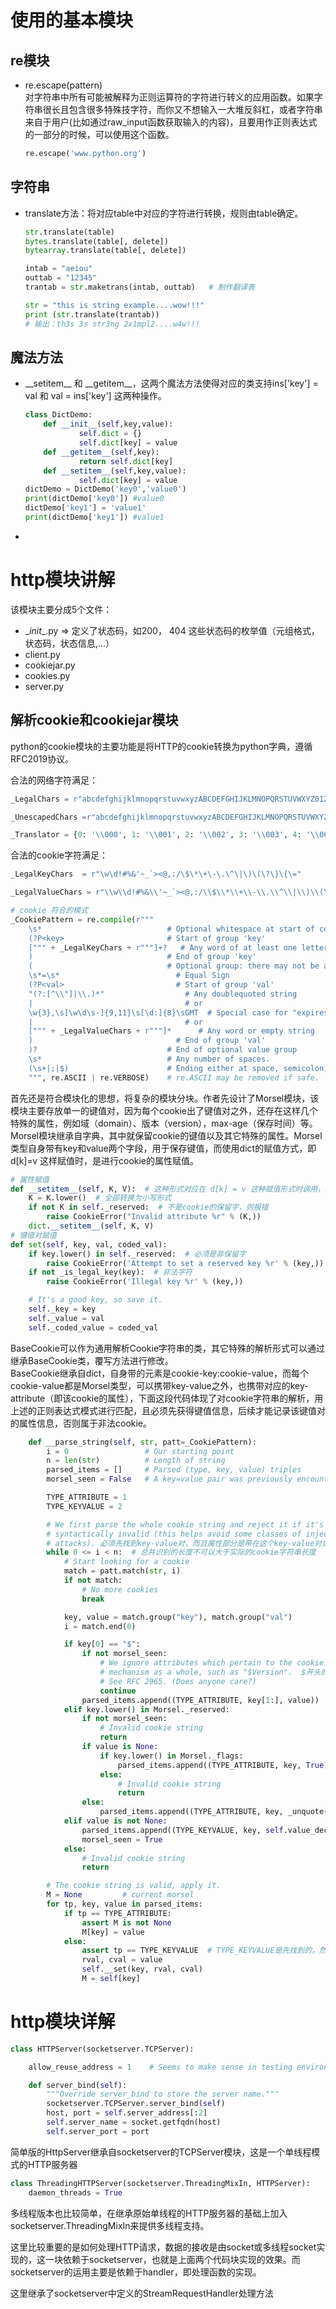 # 使用的基本模块
## re模块
- re.escape(pattern)  
对字符串中所有可能被解释为正则运算符的字符进行转义的应用函数。如果字符串很长且包含很多特殊技字符，而你又不想输入一大堆反斜杠，或者字符串来自于用户(比如通过raw_input函数获取输入的内容)，且要用作正则表达式的一部分的时候，可以使用这个函数。  
    ```python
    re.escape('www.python.org')
    ```

## 字符串
- translate方法：将对应table中对应的字符进行转换，规则由table确定。
    ```python
    str.translate(table)
    bytes.translate(table[, delete])    
    bytearray.translate(table[, delete]) 

    intab = "aeiou"
    outtab = "12345"
    trantab = str.maketrans(intab, outtab)   # 制作翻译表
 
    str = "this is string example....wow!!!"
    print (str.translate(trantab))
    # 输出：th3s 3s str3ng 2x1mpl2....w4w!!!
    ```
## 魔法方法
- \_\_setitem\_\_ 和 \_\_getitem\_\_，这两个魔法方法使得对应的类支持ins\['key'\] = val 和 val = ins\['key'\] 这两种操作。
    ```python
    class DictDemo:
        def __init__(self,key,value):
                self.dict = {}
                self.dict[key] = value
        def __getitem__(self,key):
                return self.dict[key]
        def __setitem__(self,key,value):
                self.dict[key] = value
    dictDemo = DictDemo('key0','value0')
    print(dictDemo['key0']) #value0
    dictDemo['key1'] = 'value1'
    print(dictDemo['key1']) #value1
    ```
- 

# http模块讲解
该模块主要分成5个文件：
- \__init__.py  =>  定义了状态码，如200， 404 这些状态码的枚举值（元组格式，状态码，状态信息,...）
- client.py
- cookiejar.py
- cookies.py
- server.py

## 解析cookie和cookiejar模块
python的cookie模块的主要功能是将HTTP的cookie转换为python字典，遵循RFC2019协议。

合法的网络字符满足：
```python
_LegalChars = r"abcdefghijklmnopqrstuvwxyzABCDEFGHIJKLMNOPQRSTUVWXYZ0123456789!#$%&\\'*+-.^_`|~:"

_UnescapedChars =r"abcdefghijklmnopqrstuvwxyzABCDEFGHIJKLMNOPQRSTUVWXYZ0123456789!#$%&\\'*+-.^_`|~: ()/<=>?@[]{}"

_Translator = {0: '\\000', 1: '\\001', 2: '\\002', 3: '\\003', 4: '\\004', 5: '\\005', 6: '\\006', 7: '\\007', 8: '\\010', 9: '\\011', 10: '\\012', 11: '\\013', 12: '\\014', 13: '\\015', 14: '\\016', 15: '\\017', 16: '\\020', 17: '\\021', 18: '\\022', 19: '\\023', 20: '\\024', 21: '\\025', 22: '\\026', 23: '\\027', 24: '\\030', 25: '\\031', 26: '\\032', 27: '\\033', 28: '\\034', 29: '\\035', 30: '\\036', 31: '\\037', 34: '\\"', 44: '\\054', 59: '\\073', 92: '\\\\', 127: '\\177', 128: '\\200', 129: '\\201', 130: '\\202', 131: '\\203', 132: '\\204', 133: '\\205', 134: '\\206', 135: '\\207', 136: '\\210', 137: '\\211', 138: '\\212', 139: '\\213', 140: '\\214', 141: '\\215', 142: '\\216', 143: '\\217', 144: '\\220', 145: '\\221', 146: '\\222', 147: '\\223', 148: '\\224', 149: '\\225', 150: '\\226', 151: '\\227', 152: '\\230', 153: '\\231', 154: '\\232', 155: '\\233', 156: '\\234', 157: '\\235', 158: '\\236', 159: '\\237', 160: '\\240', 161: '\\241', 162: '\\242', 163: '\\243', 164: '\\244', 165: '\\245', 166: '\\246', 167: '\\247', 168: '\\250', 169: '\\251', 170: '\\252', 171: '\\253', 172: '\\254', 173: '\\255', 174: '\\256', 175: '\\257', 176: '\\260', 177: '\\261', 178: '\\262', 179: '\\263', 180: '\\264', 181: '\\265', 182: '\\266', 183: '\\267', 184: '\\270', 185: '\\271', 186: '\\272', 187: '\\273', 188: '\\274', 189: '\\275', 190: '\\276', 191: '\\277', 192: '\\300', 193: '\\301', 194: '\\302', 195: '\\303', 196: '\\304', 197: '\\305', 198: '\\306', 199: '\\307', 200: '\\310', 201: '\\311', 202: '\\312', 203: '\\313', 204: '\\314', 205: '\\315', 206: '\\316', 207: '\\317', 208: '\\320', 209: '\\321', 210: '\\322', 211: '\\323', 212: '\\324', 213: '\\325', 214: '\\326', 215: '\\327', 216: '\\330', 217: '\\331', 218: '\\332', 219: '\\333', 220: '\\334', 221: '\\335', 222: '\\336', 223: '\\337', 224: '\\340', 225: '\\341', 226: '\\342', 227: '\\343', 228: '\\344', 229: '\\345', 230: '\\346', 231: '\\347', 232: '\\350', 233: '\\351', 234: '\\352', 235: '\\353', 236: '\\354', 237: '\\355', 238: '\\356', 239: '\\357', 240: '\\360', 241: '\\361', 242: '\\362', 243: '\\363', 244: '\\364', 245: '\\365', 246: '\\366', 247: '\\367', 248: '\\370', 249: '\\371', 250: '\\372', 251: '\\373', 252: '\\374', 253: '\\375', 254: '\\376', 255: '\\377'}
```

合法的cookie字符满足：
```python
_LegalKeyChars  = r"\w\d!#%&'~_`><@,:/\$\*\+\-\.\^\|\)\(\?\}\{\="

_LegalValueChars = r"\\w\\d!#%&\\'~_`><@,:/\\$\\*\\+\\-\\.\\^\\|\\)\\(\\?\\}\\{\\=\\[\\]"

# cookie 符合的模式
_CookiePattern = re.compile(r"""
    \s*                            # Optional whitespace at start of cookie
    (?P<key>                       # Start of group 'key'
    [""" + _LegalKeyChars + r"""]+?   # Any word of at least one letter
    )                              # End of group 'key'
    (                              # Optional group: there may not be a value.
    \s*=\s*                          # Equal Sign
    (?P<val>                         # Start of group 'val'
    "(?:[^\\"]|\\.)*"                  # Any doublequoted string
    |                                  # or
    \w{3},\s[\w\d\s-]{9,11}\s[\d:]{8}\sGMT  # Special case for "expires" attr
    |                                  # or
    [""" + _LegalValueChars + r"""]*      # Any word or empty string
    )                                # End of group 'val'
    )?                             # End of optional value group
    \s*                            # Any number of spaces.
    (\s+|;|$)                      # Ending either at space, semicolon, or EOS.
    """, re.ASCII | re.VERBOSE)    # re.ASCII may be removed if safe.
```

首先还是符合模块化的思想，将复杂的模块分块。作者先设计了Morsel模块，该模块主要存放单一的键值对，因为每个cookie出了键值对之外，还存在这样几个特殊的属性，例如域（domain）、版本（version），max-age（保存时间）等。Morsel模块继承自字典，其中就保留cookie的键值以及其它特殊的属性。Morsel类型自身带有key和value两个字段，用于保存键值，而使用dict的赋值方式，即d\[k]\=v 这样赋值时，是进行cookie的属性赋值。  
```python
# 属性赋值
def __setitem__(self, K, V):  # 这种形式对应在 d[k] = v 这种赋值形式时调用，这种赋值方式用于设置cookie的attribute
    K = K.lower()  # 全部转换为小写形式
    if not K in self._reserved:  # 不是cookie的保留字，则报错
        raise CookieError("Invalid attribute %r" % (K,))
    dict.__setitem__(self, K, V)
# 键值对赋值
def set(self, key, val, coded_val):
    if key.lower() in self._reserved:  # 必须是非保留字
        raise CookieError('Attempt to set a reserved key %r' % (key,))
    if not _is_legal_key(key):  # 非法字符
        raise CookieError('Illegal key %r' % (key,))

    # It's a good key, so save it.
    self._key = key
    self._value = val
    self._coded_value = coded_val
```
BaseCookie可以作为通用解析Cookie字符串的类，其它特殊的解析形式可以通过继承BaseCookie类，覆写方法进行修改。  
BaseCookie继承自dict，自身带的元素是cookie-key:cookie-value，而每个cookie-value都是Morsel类型，可以携带key-value之外，也携带对应的key-attribute（即该cookie的属性），下面这段代码体现了对cookie字符串的解析，用上述的正则表达式模式进行匹配，且必须先获得键值信息，后续才能记录该键值对的属性信息，否则属于非法cookie。
```python
    def __parse_string(self, str, patt=_CookiePattern):
        i = 0                 # Our starting point
        n = len(str)          # Length of string
        parsed_items = []     # Parsed (type, key, value) triples
        morsel_seen = False   # A key=value pair was previously encountered  已经找到了key=value这个对，必须先找到这个键值对，才能添加属性信息

        TYPE_ATTRIBUTE = 1
        TYPE_KEYVALUE = 2

        # We first parse the whole cookie string and reject it if it's
        # syntactically invalid (this helps avoid some classes of injection
        # attacks). 必须先找到key-value对，而且属性部分是带在这个key-value对后面的
        while 0 <= i < n:  # 总共识别的长度不可以大于实际的cookie字符串长度
            # Start looking for a cookie
            match = patt.match(str, i)
            if not match:
                # No more cookies
                break

            key, value = match.group("key"), match.group("val")
            i = match.end(0)

            if key[0] == "$":
                if not morsel_seen:
                    # We ignore attributes which pertain to the cookie
                    # mechanism as a whole, such as "$Version".  $开头的cookie键值对主要表示整体的cookie属性，不需要考虑其中
                    # See RFC 2965. (Does anyone care?)
                    continue
                parsed_items.append((TYPE_ATTRIBUTE, key[1:], value))
            elif key.lower() in Morsel._reserved:
                if not morsel_seen:
                    # Invalid cookie string
                    return
                if value is None:
                    if key.lower() in Morsel._flags:
                        parsed_items.append((TYPE_ATTRIBUTE, key, True))  # httponly 和 secure 属性
                    else:
                        # Invalid cookie string
                        return
                else:
                    parsed_items.append((TYPE_ATTRIBUTE, key, _unquote(value)))
            elif value is not None:
                parsed_items.append((TYPE_KEYVALUE, key, self.value_decode(value)))
                morsel_seen = True
            else:
                # Invalid cookie string
                return

        # The cookie string is valid, apply it.
        M = None         # current morsel
        for tp, key, value in parsed_items:
            if tp == TYPE_ATTRIBUTE:
                assert M is not None
                M[key] = value
            else:
                assert tp == TYPE_KEYVALUE  # TYPE_KEYVALUE是先找到的，然后才轮到TYPE_ATTRIBUTE
                rval, cval = value
                self.__set(key, rval, cval)
                M = self[key]
```

# http模块详解
```python
class HTTPServer(socketserver.TCPServer):

    allow_reuse_address = 1    # Seems to make sense in testing environment

    def server_bind(self):
        """Override server_bind to store the server name."""
        socketserver.TCPServer.server_bind(self)
        host, port = self.server_address[:2]
        self.server_name = socket.getfqdn(host)
        self.server_port = port
```
简单版的HttpServer继承自socketserver的TCPServer模块，这是一个单线程模式的HTTP服务器

```python
class ThreadingHTTPServer(socketserver.ThreadingMixIn, HTTPServer):
    daemon_threads = True
```
多线程版本也比较简单，在继承原始单线程的HTTP服务器的基础上加入socketserver.ThreadingMixIn来提供多线程支持。

这里比较重要的是如何处理HTTP请求，数据的接收是由socket或多线程socket实现的，这一块依赖于socketserver，也就是上面两个代码块实现的效果。而socketserver的运用主要是依赖于handler，即处理函数的实现。

这里继承了socketserver中定义的StreamRequestHandler处理方法